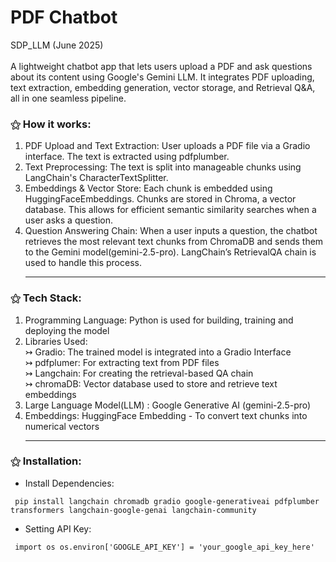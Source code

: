 # PDF Chatbot 

SDP_LLM (June 2025) 
<br> <br>
A lightweight chatbot app that lets users upload a PDF and ask questions about its content using Google's Gemini LLM. It integrates PDF uploading, text extraction, embedding generation, vector storage, and Retrieval Q&A, all in one seamless pipeline.

<b> <h3>⚝ How it works: </b></h3>
1. PDF Upload and Text Extraction:
User uploads a PDF file via a Gradio interface. The text is extracted using pdfplumber.
2. Text Preprocessing:
The text is split into manageable chunks using LangChain's CharacterTextSplitter.
3. Embeddings & Vector Store:
Each chunk is embedded using HuggingFaceEmbeddings. Chunks are stored in Chroma, a vector database. This allows for efficient semantic similarity searches when a user asks a question.
4. Question Answering Chain:
When a user inputs a question, the chatbot retrieves the most relevant text chunks from ChromaDB and sends them to the Gemini model(gemini-2.5-pro). LangChain’s RetrievalQA chain is used to handle this process. <hr>

<b> <h3>⚝ Tech Stack: </b></h3> 
1. Programming Language: Python is used for building, training and deploying the model
2. Libraries Used:<br>
↣ Gradio: The trained model is integrated into a Gradio Interface<br>
↣ pdfplumer: For extracting text from PDF files <br>
↣ Langchain: For creating the retrieval-based QA chain <br>
↣ chromaDB: Vector database used to store and retrieve text embeddings <br>
3. Large Language Model(LLM) : Google Generative AI (gemini-2.5-pro) 
4. Embeddings: HuggingFace Embedding - To convert text chunks into numerical vectors  <hr>

<b> <h3>⚝ Installation: </b></h3>
- Install Dependencies:
<pre><code> pip install langchain chromadb gradio google-generativeai pdfplumber transformers langchain-google-genai langchain-community </code></pre>

- Setting API Key:
<pre><code> import os os.environ['GOOGLE_API_KEY'] = 'your_google_api_key_here' </code></pre>


